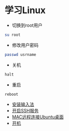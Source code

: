 # 学习Linux

* 切换到root用户
```bash
su root
```

* 修改用户密码
```bash
passwd usrname
```

* 关机
```bash
halt
```

* 重启
```bash
reboot
```

* [安装输入法](install-input-method.md)
* [开启SSH服务](open-ssh-service.md)
* [MAC远程连接Ubuntu桌面](mac-remote-connection-ubuntu-desktop.md)
* [开机](shutdown.md)
